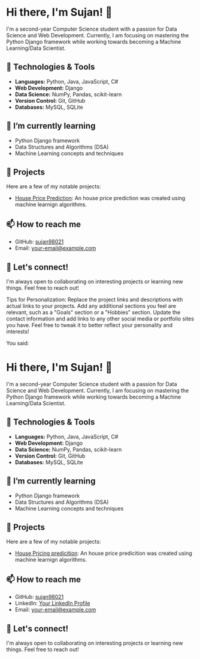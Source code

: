 # Hi there, I'm Sujan! 👋

I'm a second-year Computer Science student with a passion for Data Science and Web Development. Currently, I am focusing on mastering the Python Django framework while working towards becoming a Machine Learning/Data Scientist.

## 🔧 Technologies & Tools

- **Languages:** Python, Java, JavaScript, C#
- **Web Development:** Django
- **Data Science:** NumPy, Pandas, scikit-learn
- **Version Control:** Git, GitHub
- **Databases:** MySQL, SQLite

## 🌱 I’m currently learning

- Python Django framework
- Data Structures and Algorithms (DSA)
- Machine Learning concepts and techniques

## 💼 Projects

Here are a few of my notable projects:

- [House Price Prediction](https://github.com/SujanRai08/House_pricingPrediction.git): An house price prediction was created using machine learnign algorithms.


## 📫 How to reach me

- GitHub: [sujan98021](https://github.com/sujan98021)
- Email: [your-email@example.com](mailto:sujan08rai@gmail.com)

## 🤝 Let's connect!

I'm always open to collaborating on interesting projects or learning new things. Feel free to reach out!

Tips for Personalization:
Replace the project links and descriptions with actual links to your projects.
Add any additional sections you feel are relevant, such as a "Goals" section or a "Hobbies" section.
Update the contact information and add links to any other social media or portfolio sites you have.
Feel free to tweak it to better reflect your personality and interests!






You said:
# Hi there, I'm Sujan! 👋

I'm a second-year Computer Science student with a passion for Data Science and Web Development. Currently, I am focusing on mastering the Python Django framework while working towards becoming a Machine Learning/Data Scientist.

## 🔧 Technologies & Tools

- **Languages:** Python, Java, JavaScript, C#
- **Web Development:** Django
- **Data Science:** NumPy, Pandas, scikit-learn
- **Version Control:** Git, GitHub
- **Databases:** MySQL, SQLite

## 🌱 I’m currently learning

- Python Django framework
- Data Structures and Algorithms (DSA)
- Machine Learning concepts and techniques

## 💼 Projects

Here are a few of my notable projects:
- [House Pricing predicition](https://github.com/SujanRai08/House_pricingPrediction.git): An house price predicition was created using machine learnign algorithms.


## 📫 How to reach me

- GitHub: [sujan98021](https://github.com/sujan98021)
- LinkedIn: [Your LinkedIn Profile]()
- Email: [your-email@example.com](mailto:sujan08rai@gmail.com)

## 🤝 Let's connect!

I'm always open to collaborating on interesting projects or learning new things. Feel free to reach out!
